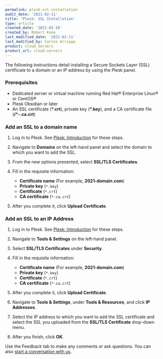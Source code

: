 ```yaml
---
permalink: plesk-ssl-installation
audit_date: '2021-02-11'
title: 'Plesk: SSL Installation'
type: article
created_date: '2021-02-10'
created_by: Robert Kane
last_modified_date: '2021-02-11'
last_modified_by: Carlos Arriaga
product: Cloud Servers
product_url: cloud-servers
---
```


The following instructions detail installing a Secure Sockets Layer (SSL) certificate to a domain or an IP 
address by using the Plesk panel.


### Prerequisites 

 - Dedicated server or virtual machine running Red Hat&reg; Enterprise Linux&reg; or CentOS&reg;
 - Plesk Obsidian or later
 - An SSL certificate (**\*.crt**), private key (**\*.key**), and a CA certificate file (**/*-.ca.crt**)


### Add an SSL to a domain name 

1. Log in to Plesk. See [Plesk: Introduction](https://docs-ospc.rackspace.com/support/how-to/cloud-servers/plesk-introduction) for these steps.

2. Navigate to **Domains** on the left-hand panel and select the domain to which you want to 
   add the SSL.

3. From the new options presented, select **SSL/TLS Certificates**.

4. Fill in the requisite information:

    - **Certificate name** (For example, **2021-domain.com**)
    - **Private key** (`*.key`)
    - **Certificate** (`*.crt`)
    - **CA certificate** (`*-ca.crt`)

5. After you complete it, click **Upload Certificate**.

### Add an SSL to an IP Address

1. Log in to Plesk. See [Plesk: Introduction](https://docs-ospc.rackspace.com/support/how-to/cloud-servers/plesk-introduction) for these steps.

2. Navigate to **Tools & Settings** on the left-hand panel.

3. Select **SSL/TLS Certificates** under **Security**.

4. Fill in the requisite information:

    - **Certificate name** (For example, **2021-domain.com**)
    - **Private key** (`*.key`)
    - **Certificate** (`*.crt`)
    - **CA certificate** (`*-ca.crt`)
    
5. After you complete it, click **Upload Certificate**.

6. Navigate to **Tools & Settings**, under **Tools & Resources**, and click **IP Addresses**.

7. Select the IP address to which you want to add the SSL certificate and select the SSL you uploaded from 
   the **SSL/TLS Certificate** drop-down menu.

8. After you finish, click **OK**.

Use the Feedback tab to make any comments or ask questions. You can also [start a conversation with us](https://www.rackspace.com/contact). 
